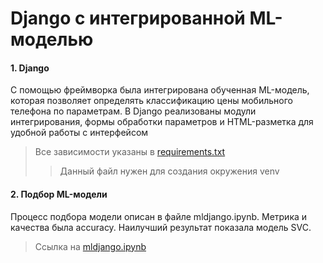 # Django с интегрированной ML-моделью

#### 1. Django

С помощью фреймворка была интегрирована обученная ML-модель, которая позволяет определять классификацию цены мобильного телефона по параметрам. В Django реализованы модули интегрирования, формы обработки параметров и HTML-разметка для удобной работы с интерфейсом

> Все зависимости указаны в [requirements.txt](https://github.com/zoLikeCode/ML-Django-Classification/blob/master/requirements.txt)
> > Данный файл нужен для создания окружения venv

#### 2. Подбор ML-модели

Процесс подбора модели описан в файле mldjango.ipynb. Метрика и качества была accuracy. Наилучший результат показала модель SVC.

> Ссылка на [mldjango.ipynb](https://github.com/zoLikeCode/ML-Django-Classification/blob/master/mldjango.ipynb)
